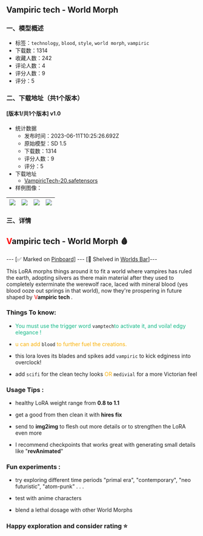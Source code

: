 ## Vampiric tech - World Morph
### 一、模型概述

- 标签：`technology`, `blood`, `style`, `world morph`, `vampiric`
- 下载数：1314
- 收藏人数：242
- 评论人数：4
- 评分人数：9
- 评分：5

### 二、下载地址（共1个版本）

#### [版本1/共1个版本] v1.0

- 统计数据
  - 发布时间：2023-06-11T10:25:26.692Z
  - 原始模型：SD 1.5
  - 下载数：1314
  - 评分人数：9
  - 评分：5
- 下载地址
  - [VampiricTech-20.safetensors](https://civitai.com/api/download/models/93681)
- 样例图像：

| <img src="https://image.civitai.com/xG1nkqKTMzGDvpLrqFT7WA/bc87df47-0b63-467f-ab3d-29f727dddba9/width=450/1107319.jpeg" /> | <img src="https://image.civitai.com/xG1nkqKTMzGDvpLrqFT7WA/33e359e2-107f-43c9-b4ae-6819122b03dd/width=450/1107323.jpeg" /> | <img src="https://image.civitai.com/xG1nkqKTMzGDvpLrqFT7WA/7e8d5850-cfad-491e-8c86-5c9720931416/width=450/1107346.jpeg" /> | <img src="https://image.civitai.com/xG1nkqKTMzGDvpLrqFT7WA/6de3ff29-729d-492a-baf7-329a3c8c04ee/width=450/1107325.jpeg" /> |
| ---- | ---- | ---- | ---- |


### 三、详情
<h2 id="heading-3229"><span style="color:#ff0000">V</span>ampiric tech - World Morph 🩸</h2><p>--- [✅ Marked on <a target="_blank" rel="ugc" href="https://civitai.com/articles/66">Pinboard</a>] --- [🍷 Shelved in <a target="_blank" rel="ugc" href="https://civitai.com/articles/690">Worlds Bar</a>]---</p><p>This LoRA morphs things around it to fit a world where vampires has ruled the earth, adopting silvers as there main material after they used to completely exterminate the werewolf race, laced with mineral blood (yes blood ooze out springs in that world), now they're prospering in future shaped by <strong><span style="color:rgb(250, 82, 82)">V</span>ampiric tech </strong>.</p><p></p><h3 id="heading-3230">Things To know:</h3><ul><li><p><span style="color:rgb(18, 184, 134)">You must use the trigger word </span><code>vamptech</code><span style="color:rgb(18, 184, 134)">to activate it, and voila! edgy elegance !</span></p></li><li><p><span style="color:rgb(250, 176, 5)">u can add </span><code>blood</code><span style="color:rgb(250, 176, 5)"> to further fuel the creations.</span></p></li><li><p>this lora loves its blades and spikes add <code>vampiric</code> to kick edginess into overclock!</p></li><li><p>add <code>scifi</code> for the clean techy looks <span style="color:rgb(250, 176, 5)">OR </span><code>medivial</code> for a more Victorian feel</p></li></ul><p></p><h3 id="heading-3231">Usage Tips :</h3><ul><li><p>healthy LoRA weight range from <strong>0.8 to 1.1</strong></p></li><li><p>get a good from then clean it with <strong>hires fix</strong></p></li><li><p>send to <strong>img2img</strong> to flesh out more details or to strengthen the LoRA even more</p></li><li><p>I recommend checkpoints that works great with generating small details like "<strong>revAnimated</strong>"</p></li></ul><p></p><h3 id="heading-3231">Fun experiments :</h3><ul><li><p>try exploring different time periods "primal era", "contemporary", "neo futuristic", "atom-punk" . . .</p></li><li><p>test with anime characters</p></li><li><p>blend a lethal dosage with other World Morphs</p></li></ul><p></p><h3 id="heading-3232">Happy exploration and consider rating ⭐</h3>